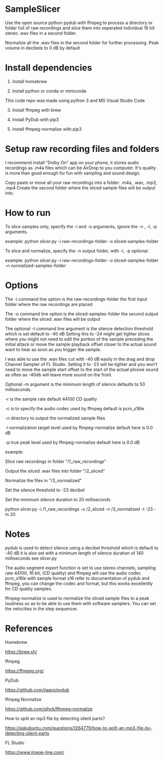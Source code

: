 # SampleSlicer
Use the open source python pydub with ffmpeg to process a directory or folder full of raw recordings
and slice them into seperated individual 16 bit stereo .wav files
in a second folder.

Normalize all the .wav files in the second folder for further processing.
Peak volume in decibels to 0 dB by default

# Install dependencies

1. Install homebrew

2. Install python or conda or miniconda

This code repo was made using python 3 and MS Visual Studio Code

3. Install ffmpeg with brew

4. Install PyDub with pip3

5. Install ffmpeg-normalize with pip3

# Setup raw recording files and folders

I recommend install "Dolby On" app on your phone, it stores audio recordings as .m4a files which can be 
AirDrop to you computer.  It's quality is more than good enough for fun with sampling and sound design.

Copy paste or move all your raw recordings into a folder: .m4a, .wav, .mp3, .mp4
Create the second folder where the sliced sample files will be output into.

# How to run

To slice samples only, specify the -i and -o arguments, ignore the -n , -l, -p arguments.

example:
python slicer.py -i raw-recordings-folder -o sliced-samples-folder

To slice and normalize, specify the -n output folder, with -l, -p optional.

example:
python slicer.py -i raw-recordings-folder -o sliced-samples-folder -n normalized-samples-folder

# Options

The -i command line option is the raw-recordings-folder the first input folder where the raw recordings are placed

The -o command line option is the sliced-samples-folder the second output folder where the sliced .wav files will be output

The optional -t command line argument is the silence detection threshold which is set default to -40 dB
Setting this to -24 might get tighter slices where you might not need to edit the portion of the sample preceding the initial attack or move the sample playback offset closer to the actual sound want to hear
as soon as you trigger the sample. 

I was able to use the .wav files cut with -40 dB easily in the drag and drop Channel Sampler of FL Studio.
Setting it to -23 will be tighter and you won't need to move the sample start offset to the start of the actual plosive sound as often as -40db will leave more sound on the front.

Optional -m argument is the minimum length of silence defaults to 50 milliseconds. 

-r is the sample rate default 44100 CD quality

-c is to specify the audio codec used by ffmpeg default is pcm_s16le

-n directory to output the normalized sample files

-l normalization target level used by ffmpeg-normalize default here is 0.0 dB

-p true peak level used by ffmpeg-normalize default here is 0.0 dB

example: 

Slice raw recordings in folder "/1_raw_recordings" 

Output the sliced .wav files into folder "/2_sliced"

Normalize the files in "/3_normalized"

Set the silence threshold to -23 decibel

Set the minimum silence duration to 20 milliseconds 

python slicer.py -i /1_raw_recordings -o /2_sliced -n /3_normalized  -t -23 -m 20

# Notes

pydub is used to detect silence using a decibel threshold which is default to -40 dB
it is also set with a minimum length of silence duration of 140 milliseconds see slicer.py

The audio segment export function is set to use stereo channels, sampling rate 44100, 16 bit, (CD quality) 
and ffmpeg will use the audio codec pcm_s16le with sample format s16 refer to documentation of pydub and ffmpeg, you can change the codec and format, but this works excellently for CD quality samples.

ffmpeg-normalize is used to normalize the sliced sample files to a peak loudness so as to be able to use them with software samplers. You can set the velocities in the step sequencer. 

# References

Homebrew

https://brew.sh/

ffmpeg

https://ffmpeg.org/

PyDub

https://github.com/jiaaro/pydub

ffmpeg Normalize

https://github.com/slhck/ffmpeg-normalize

How to split an mp3 file by detecting silent parts?

https://askubuntu.com/questions/1264779/how-to-split-an-mp3-file-by-detecting-silent-parts

FL Studio

https://www.image-line.com/